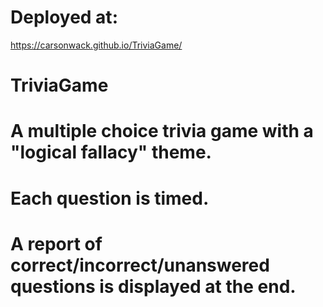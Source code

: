 # Deployed at: 
https://carsonwack.github.io/TriviaGame/


# TriviaGame


# A multiple choice trivia game with a "logical fallacy" theme.

# Each question is timed.

# A report of correct/incorrect/unanswered questions is displayed at the end.
